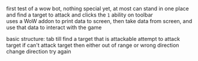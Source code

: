 first test of a wow bot, nothing special yet, at most can stand in one place and find a target to attack and clicks the `1` ability on toolbar<br>
uses a WoW addon to print data to screen, then take data from screen, and use that data to interact with the game<br>

basic structure:
  tab till find a target that is attackable
    attempt to attack target
      if can't attack target then either out of range or wrong direction
        change direction
          try again
